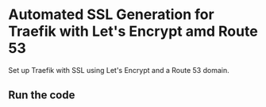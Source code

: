 # Automated SSL Generation for Traefik with Let's Encrypt amd Route 53
Set up Traefik with SSL using Let's Encrypt and a Route 53 domain.

## Run the code
